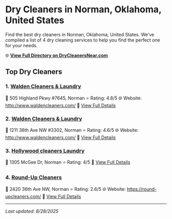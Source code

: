 # Dry Cleaners in Norman, Oklahoma, United States

Find the best dry cleaners in Norman, Oklahoma, United States. We've compiled a list of 4 dry cleaning services to help you find the perfect one for your needs.

🌐 **[View Full Directory on DryCleanersNear.com](https://drycleanersnear.com/city/US/Oklahoma/Norman)**

## Top Dry Cleaners

### 1. [Walden Cleaners & Laundry](https://drycleanersnear.com/dryCleaner/687d9f2e7c4eddf67e47e89c/walden-cleaners-laundry)
📍 505 Highland Pkwy #7645, Norman
⭐ Rating: 4.8/5
🌐 Website: http://www.waldencleaners.com/
🔗 [View Full Details](https://drycleanersnear.com/dryCleaner/687d9f2e7c4eddf67e47e89c/walden-cleaners-laundry)

### 2. [Walden Cleaners & Laundry](https://drycleanersnear.com/dryCleaner/687d9f317c4eddf67e47e912/walden-cleaners-laundry)
📍 1211 36th Ave NW #3302, Norman
⭐ Rating: 4.6/5
🌐 Website: http://www.waldencleaners.com/
🔗 [View Full Details](https://drycleanersnear.com/dryCleaner/687d9f317c4eddf67e47e912/walden-cleaners-laundry)

### 3. [Hollywood cleaners Laundry](https://drycleanersnear.com/dryCleaner/687d9f407c4eddf67e47eae8/hollywood-cleaners-laundry)
📍 1305 McGee Dr, Norman
⭐ Rating: 4/5
🔗 [View Full Details](https://drycleanersnear.com/dryCleaner/687d9f407c4eddf67e47eae8/hollywood-cleaners-laundry)

### 4. [Round-Up Cleaners](https://drycleanersnear.com/dryCleaner/687d9fdc7c4eddf67e47efd4/round-up-cleaners)
📍 2420 36th Ave NW, Norman
⭐ Rating: 2.6/5
🌐 Website: https://round-upcleaners.com/
🔗 [View Full Details](https://drycleanersnear.com/dryCleaner/687d9fdc7c4eddf67e47efd4/round-up-cleaners)


---

*Last updated: 8/28/2025*
